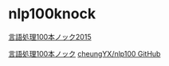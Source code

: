 # nlp100knock

[言語処理100本ノック2015](http://www.cl.ecei.tohoku.ac.jp/nlp100/)

[言語処理100本ノック](https://qiita.com/saitotak/items/73852ecb7cc4b10b42a5)
[cheungYX/nlp100 GitHub](https://github.com/cheungYX/nlp100)
